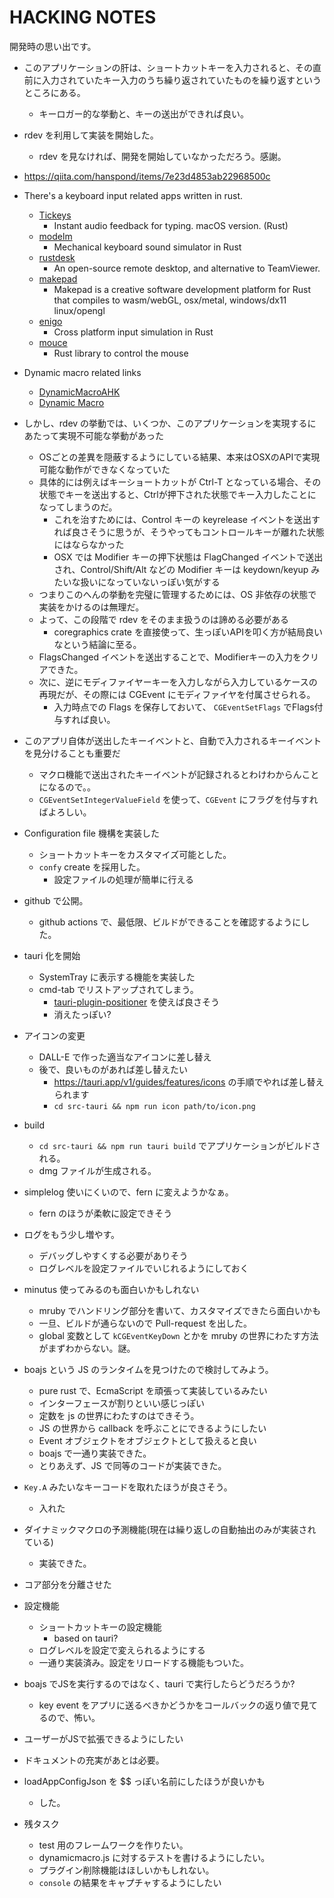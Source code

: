 # HACKING NOTES

開発時の思い出です。

- このアプリケーションの肝は、ショートカットキーを入力されると、その直前に入力されていたキー入力のうち繰り返されていたものを繰り返すというところにある。
  - キーロガー的な挙動と、キーの送出ができれば良い。
- rdev を利用して実装を開始した。
  - rdev を見なければ、開発を開始していなかっただろう。感謝。
- https://qiita.com/hanspond/items/7e23d4853ab22968500c
- There's a keyboard input related apps written in rust.
  - [Tickeys](https://github.com/yingDev/Tickeys)
    - Instant audio feedback for typing. macOS version. (Rust)
  - [modelm](https://github.com/millerjs/modelm)
    - Mechanical keyboard sound simulator in Rust
  - [rustdesk](https://github.com/rustdesk/rustdesk)
    - An open-source remote desktop, and alternative to TeamViewer.
  - [makepad](https://github.com/makepad/makepad)
    - Makepad is a creative software development platform for Rust that compiles to wasm/webGL, osx/metal, windows/dx11 linux/opengl
  - [enigo](https://github.com/enigo-rs/enigo)
    - Cross platform input simulation in Rust
  - [mouce](https://github.com/fufesou/mouce)
    - Rust library to control the mouse
- Dynamic macro related links
  - [DynamicMacroAHK](https://forestail.com/programing/dynamic-macro-autohotkey/)
  - [Dynamic Macro](http://www.pitecan.com/papers/JSSSTDmacro/JSSSTDmacro.html)
- しかし、rdev の挙動では、いくつか、このアプリケーションを実現するにあたって実現不可能な挙動があった
  - OSごとの差異を隠蔽するようにしている結果、本来はOSXのAPIで実現可能な動作ができなくなっていた
  - 具体的には例えばキーショートカットが Ctrl-T となっている場合、その状態でキーを送出すると、Ctrlが押下された状態でキー入力したことになってしまうのだ。
    - これを治すためには、Control キーの keyrelease イベントを送出すれば良さそうに思うが、そうやってもコントロールキーが離れた状態にはならなかった
    - OSX では Modifier キーの押下状態は FlagChanged イベントで送出され、Control/Shift/Alt などの Modifier キーは keydown/keyup みたいな扱いになっていないっぽい気がする
  - つまりこのへんの挙動を完璧に管理するためには、OS 非依存の状態で実装をかけるのは無理だ。
  - よって、この段階で rdev をそのまま扱うのは諦める必要がある
    - coregraphics crate を直接使って、生っぽいAPIを叩く方が結局良いなという結論に至る。
  - FlagsChanged イベントを送出することで、Modifierキーの入力をクリアできた。
  - 次に、逆にモディファイヤーキーを入力しながら入力しているケースの再現だが、その際には CGEvent にモディファイヤを付属させられる。
    - 入力時点での Flags を保存しておいて、 `CGEventSetFlags` でFlags付与すれば良い。
- このアプリ自体が送出したキーイベントと、自動で入力されるキーイベントを見分けることも重要だ
  - マクロ機能で送出されたキーイベントが記録されるとわけわからんことになるので。。
  - `CGEventSetIntegerValueField` を使って、`CGEvent` にフラグを付与すればよろしい。
- Configuration file 機構を実装した
  - ショートカットキーをカスタマイズ可能とした。
  - `confy` create を採用した。
    - 設定ファイルの処理が簡単に行える
- github で公開。
  - github actions で、最低限、ビルドができることを確認するようにした。
- tauri 化を開始
  - SystemTray に表示する機能を実装した
  - cmd-tab でリストアップされてしまう。
    - [tauri-plugin-positioner](https://github.com/tauri-apps/tauri-plugin-positioner) を使えば良さそう
    - 消えたっぽい?
- アイコンの変更
  - DALL-E で作った適当なアイコンに差し替え
  - 後で、良いものがあれば差し替えたい
    - https://tauri.app/v1/guides/features/icons の手順でやれば差し替えられます
    -  `cd src-tauri && npm run icon path/to/icon.png`
- build
  - `cd src-tauri && npm run tauri build` でアプリケーションがビルドされる。
  - dmg ファイルが生成される。
- simplelog 使いにくいので、fern に変えようかなぁ。
  - fern のほうが柔軟に設定できそう
- ログをもう少し増やす。
  - デバッグしやすくする必要がありそう
  - ログレベルを設定ファイルでいじれるようにしておく
- minutus 使ってみるのも面白いかもしれない
  - mruby でハンドリング部分を書いて、カスタマイズできたら面白いかも
  - 一旦、ビルドが通らないので Pull-request を出した。
  - global 変数として `kCGEventKeyDown` とかを mruby の世界にわたす方法がまずわからない。謎。
- boajs という JS のランタイムを見つけたので検討してみよう。
  - pure rust で、EcmaScript を頑張って実装しているみたい
  - インターフェースが割りといい感じっぽい
  - 定数を js の世界にわたすのはできそう。
  - JS の世界から callback を呼ぶことにできるようにしたい
  - Event オブジェクトをオブジェクトとして扱えると良い
  - boajs で一通り実装できた。
  - とりあえず、JS で同等のコードが実装できた。
- `Key.A` みたいなキーコードを取れたほうが良さそう。
  - 入れた
- ダイナミックマクロの予測機能(現在は繰り返しの自動抽出のみが実装されている)
  - 実装できた。
- コア部分を分離させた
- 設定機能
  - ショートカットキーの設定機能
    - based on tauri?
  - ログレベルを設定で変えられるようにする
  - 一通り実装済み。設定をリロードする機能もついた。
- boajs でJSを実行するのではなく、tauri で実行したらどうだろうか?
  - key event をアプリに送るべきかどうかをコールバックの返り値で見てるので、怖い。
- ユーザーがJSで拡張できるようにしたい
- ドキュメントの充実があとは必要。
- loadAppConfigJson を $$ っぽい名前にしたほうが良いかも
  - した。

- 残タスク
  - test 用のフレームワークを作りたい。
  - dynamicmacro.js に対するテストを書けるようにしたい。
  - プラグイン削除機能はほしいかもしれない。
  - `console` の結果をキャプチャするようにしたい
